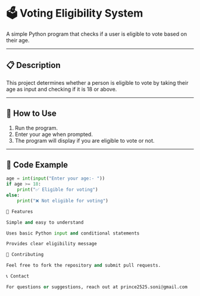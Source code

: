 # 🗳️ Voting Eligibility System

A simple Python program that checks if a user is eligible to vote based on their age.

---

## 📋 Description

This project determines whether a person is eligible to vote by taking their age as input and checking if it is 18 or above.

---

## 🚀 How to Use

1. Run the program.
2. Enter your age when prompted.
3. The program will display if you are eligible to vote or not.

---

## 📝 Code Example

```python
age = int(input("Enter your age:- "))
if age >= 18:
    print("✅ Eligible for voting")
else:
    print("❌ Not eligible for voting")

🎯 Features

Simple and easy to understand

Uses basic Python input and conditional statements

Provides clear eligibility message

🤝 Contributing

Feel free to fork the repository and submit pull requests.

📞 Contact

For questions or suggestions, reach out at prince2525.soni@gmail.com


